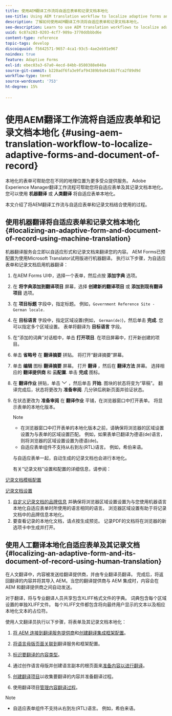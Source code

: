 ```yaml
---
title: 使用AEM翻译工作流将自适应表单和记录文档本地化
seo-title: Using AEM translation workflow to localize adaptive forms and document of record
description: 了解如何使用AEM翻译工作流将自适应表单和记录文档本地化。
seo-description: Learn to use AEM translation workflows to localize adaptive forms and document of record.
uuid: 6c87a283-0203-4cf7-989a-3770ddbbbd6e
content-type: reference
topic-tags: develop
discoiquuid: f5642571-9657-4ca1-93c5-4ae2eb91e967
noindex: true
feature: Adaptive Forms
exl-id: ebec03a3-67a0-4ecd-84bb-8580388e048a
source-git-commit: b220adf6fa3e9faf94389b9a9416b7fca2f89d9d
workflow-type: tm+mt
source-wordcount: '753'
ht-degree: 15%

---
```


# 使用AEM翻译工作流将自适应表单和记录文档本地化 {#using-aem-translation-workflow-to-localize-adaptive-forms-and-document-of-record}

本地化的表单可帮助您在不同的地理位置为更多受众提供服务。 Adobe Experience Manager翻译工作流程可帮助您将自适应表单及其记录文档本地化。 您可以使用 **机器翻译** 或 **人类翻译** 将自适应表单本地化。

本文介绍了将AEM翻译工作流与自适应表单和记录文档结合使用的过程。

## 使用机器翻译将自适应表单和记录文档本地化 {#localizing-an-adaptive-form-and-document-of-record-using-machine-translation}

机器翻译服务会立即以自适应形式和记录文档来翻译您的内容。 AEM Forms已预配置为使用Microsoft Translator试用版进行机器翻译。 执行以下步骤，为自适应表单和记录文档启用机器翻译：

1. 在AEM Forms UI中，选择一个表单，然后点按 **添加字典** 选项。
1. 在 **将字典添加到翻译项目** 屏幕，选择 **创建新的翻译项目** 或 **添加到现有翻译项目** 选项。
1. 在 **项目标题** 字段中，指定标题。 例如，`Government Reference Site - German locale.`
1. 在 **目标语言** 字段中，指定区域设置(例如， `German(de)`)，然后单击 **完成**. 您可以指定多个区域设置。 表单将翻译为 **目标语言** 字段。
1. 在“添加的词典”对话框中，单击 **打开项目**. 在项目屏幕中，打开新创建的项目。
1. 单击 **省略号** 在 **翻译摘要** 拼贴。 将打开“翻译摘要”屏幕。
1. 单击 **编辑** 图标 **翻译摘要** 屏幕。 打开 **翻译** ，然后在 **翻译方法** 屏幕。 选择相应的 **翻译提供商** 和 **云配置**. 单击 **完成** 图标。
1. 在 **翻译作业** 拼贴，单击 ![aem62forms_downarrow](assets/aem62forms_downarrow.png) ，然后单击 **开始**. 图块的状态将变为“草稿”。 翻译完成后，状态将更改为 **准备审阅**. 几分钟后刷新页面并验证状态。
1. 在状态更改为 **准备审阅** 在 **翻译作业** 平铺，在浏览器窗口中打开表单。 将显示表单的本地化版本。

   >[!NOTE]
   >
   >* 在浏览器窗口中打开表单的本地化版本之前，请确保将浏览器的区域设置设置为与表单的区域设置匹配。 例如，如果表单已翻译为德语(de)语言，则将浏览器的区域设置设置为德语(de)。
   >* 自适应表单组件不支持从右到左(RTL)语言。 例如，希伯来语。


   与自适应表单一起，自动生成的记录文档也会进行本地化。

   有关“记录文档”设置和配置的详细信息，请参阅：

[记录文档模板配置](/help/forms/using/generate-document-of-record-for-non-xfa-based-adaptive-forms.md#p-document-of-record-template-configuration-p)

[记录文档设置](/help/forms/using/generate-document-of-record-for-non-xfa-based-adaptive-forms.md#p-document-of-record-settings-p)

1. [自定义记录文档的品牌信息](/help/forms/using/generate-document-of-record-for-non-xfa-based-adaptive-forms.md) 并确保将浏览器区域设置设置为与您使用机器语言本地化自适应表单时所使用的语言相同的语言。 浏览器区域设置有助于将记录文档中的品牌信息本地化。
1. 要查看记录的本地化文档，请点按生成预览。 记录PDF的文档将在浏览器的新选项卡中生成并打开。

## 使用人工翻译本地化自适应表单及其记录文档 {#localizing-an-adaptive-form-and-its-document-of-record-using-human-translation}

在人文翻译中，内容被发送给翻译提供商，并由专业翻译员翻译。 完成后，将返回翻译的内容并将其导入 AEM。当您的翻译提供商与 AEM 集成时，内容会在 AEM 和翻译提供商之间自动发送。

对于翻译，将与专业翻译人员共享包含XLIFF格式文件的字典。 词典包含每个区域设置的单独XLIFF文件。 每个XLIFF文件都包含将向最终用户显示的文本以及相应本地化文本的占位符。

使用人文翻译员执行以下步骤，将表单及其记录文档本地化：

1. [将 AEM 连接到翻译服务提供商](/help/sites-administering/tc-tic.md)和[创建翻译集成框架配置](/help/sites-administering/tc-tic.md)。

1. [将语言母版页面关联到](/help/sites-administering/tc-tic.md)翻译服务和框架配置。

1. [标识要翻译的内容类型](/help/sites-administering/tc-rules.md)。

1. 通过创作语言母版并创建语言副本的根页面来[准备内容以进行翻译](/help/sites-administering/tc-prep.md)。

1. [创建翻译项目](/help/sites-administering/tc-manage.md)以收集要翻译的内容并准备翻译过程。

1. 使用翻译项目[管理内容翻译过程](/help/sites-administering/tc-manage.md)。

>[!NOTE]
>
>* 自适应表单组件不支持从右到左(RTL)语言。 例如，希伯来语。
>

